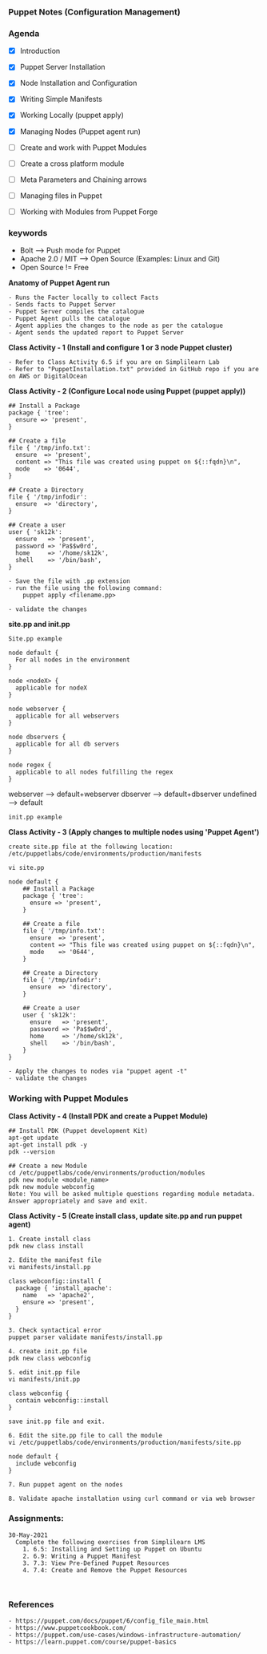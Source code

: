 ### ##############################
### Puppet Notes (Configuration Management)
### ##############################


### Agenda

- [x] Introduction
- [x] Puppet Server Installation
- [x] Node Installation and Configuration
- [x] Writing Simple Manifests
- [x] Working Locally (puppet apply)
- [x] Managing Nodes (Puppet agent run)
- [ ] Create and work with Puppet Modules
- [ ] Create a cross platform module
- [ ] Meta Parameters and Chaining arrows
- [ ] Managing files in Puppet
- [ ] Working with Modules from Puppet Forge


### keywords
- Bolt --> Push mode for Puppet
- Apache 2.0 / MIT --> Open Source (Examples: Linux and Git)
- Open Source != Free


**Anatomy of Puppet Agent run**
    
    - Runs the Facter locally to collect Facts
    - Sends facts to Puppet Server
    - Puppet Server compiles the catalogue
    - Puppet Agent pulls the catalogue
    - Agent applies the changes to the node as per the catalogue
    - Agent sends the updated report to Puppet Server

**Class Activity - 1 (Install and configure 1 or 3 node Puppet cluster)**
```
- Refer to Class Activity 6.5 if you are on Simplilearn Lab
- Refer to "PuppetInstallation.txt" provided in GitHub repo if you are on AWS or DigitalOcean
```

**Class Activity - 2 (Configure Local node using Puppet (puppet apply))**
```
## Install a Package
package { 'tree':
  ensure => 'present',
}

## Create a file
file { '/tmp/info.txt':
  ensure  => 'present',
  content => "This file was created using puppet on ${::fqdn}\n",
  mode    => '0644',
}

## Create a Directory
file { '/tmp/infodir':
  ensure  => 'directory',
}

## Create a user
user { 'sk12k':
  ensure   => 'present',
  password => 'Pa$$w0rd',
  home     => '/home/sk12k',
  shell    => '/bin/bash',
}

- Save the file with .pp extension
- run the file using the following command:
    puppet apply <filename.pp>

- validate the changes

```
**site.pp and init.pp**

```
Site.pp example

node default {
  For all nodes in the environment
}

node <nodeX> {
  applicable for nodeX
}

node webserver {
  applicable for all webservers
}

node dbservers {
  applicable for all db servers
}

node regex {
  applicable to all nodes fulfilling the regex
}
```
webserver --> default+webserver
dbserver --> default+dbserver
undefined --> default

```
init.pp example

```
**Class Activity - 3 (Apply changes to multiple nodes using 'Puppet Agent')**
```
create site.pp file at the following location:
/etc/puppetlabs/code/environments/production/manifests

vi site.pp

node default {
    ## Install a Package
    package { 'tree':
      ensure => 'present',
    }

    ## Create a file
    file { '/tmp/info.txt':
      ensure  => 'present',
      content => "This file was created using puppet on ${::fqdn}\n",
      mode    => '0644',
    }

    ## Create a Directory
    file { '/tmp/infodir':
      ensure  => 'directory',
    }

    ## Create a user
    user { 'sk12k':
      ensure   => 'present',
      password => 'Pa$$w0rd',
      home     => '/home/sk12k',
      shell    => '/bin/bash',
    }
}

- Apply the changes to nodes via "puppet agent -t"
- validate the changes
```

### Working with Puppet Modules
**Class Activity - 4 (Install PDK and create a Puppet Module)**

```
## Install PDK (Puppet development Kit)
apt-get update
apt-get install pdk -y
pdk --version

## Create a new Module
cd /etc/puppetlabs/code/environments/production/modules
pdk new module <module_name>
pdk new module webconfig
Note: You will be asked multiple questions regarding module metadata. Answer appropriately and save and exit.

```

**Class Activity - 5 (Create install class, update site.pp and run puppet agent)**
```
1. Create install class
pdk new class install

2. Edite the manifest file
vi manifests/install.pp

class webconfig::install {
  package { 'install_apache':
    name   => 'apache2',
    ensure => 'present',
  }
}

3. Check syntactical error
puppet parser validate manifests/install.pp

4. create init.pp file
pdk new class webconfig

5. edit init.pp file
vi manifests/init.pp

class webconfig {
  contain webconfig::install
}

save init.pp file and exit.

6. Edit the site.pp file to call the module
vi /etc/puppetlabs/code/environments/production/manifests/site.pp

node default {
  include webconfig
}

7. Run puppet agent on the nodes

8. Validate apache installation using curl command or via web browser

```


### Assignments:
```
30-May-2021
  Complete the following exercises from Simplilearn LMS
    1. 6.5: Installing and Setting up Puppet on Ubuntu
    2. 6.9: Writing a Puppet Manifest
    3. 7.3: View Pre-Defined Puppet Resources
    4. 7.4: Create and Remove the Puppet Resources
    


```

### References
```
- https://puppet.com/docs/puppet/6/config_file_main.html
- https://www.puppetcookbook.com/
- https://puppet.com/use-cases/windows-infrastructure-automation/
- https://learn.puppet.com/course/puppet-basics



```













